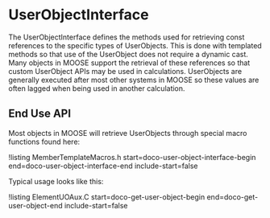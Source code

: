 # UserObjectInterface

The UserObjectInterface defines the methods used for retrieving const references to the specific types of
UserObjects. This is done with templated methods so that use of the UserObject does not require a dynamic
cast. Many objects in MOOSE support the retrieval of these references so that custom UserObject APIs may
be used in calculations. UserObjects are generally executed after most other systems in MOOSE so these
values are often lagged when being used in another calculation.

## End Use API

Most objects in MOOSE will retrieve UserObjects through special macro functions found here:

!listing MemberTemplateMacros.h start=doco-user-object-interface-begin end=doco-user-object-interface-end include-start=false

Typical usage looks like this:

!listing ElementUOAux.C start=doco-get-user-object-begin end=doco-get-user-object-end include-start=false
